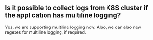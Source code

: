 ## Is it possible to collect logs from K8S cluster if the application has multiline logging?
Yes, we are supporting multiline logging now. Also, we can also new regexes for multiline logging, if required. 
